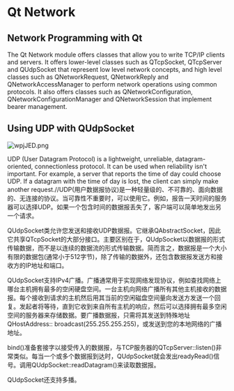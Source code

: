 <!--
 * @Author: yang66995
 * @Date: 2020-09-02 20:21:09
 * @LastEditTime: 2020-09-02 20:31:29
 * @LastEditors: Please set LastEditors
 * @Description: In User Settings Edit
 * @FilePath: \yang66995\qt_dev\docs\ModelQt.md
-->

# Qt Network

## Network Programming with Qt

The Qt Network module offers classes that allow you to write TCP/IP clients and servers. It offers lower-level classes such as QTcpSocket, QTcpServer and QUdpSocket that represent low level network concepts, and high level classes such as QNetworkRequest, QNetworkReply and QNetworkAccessManager to perform network operations using common protocols. It also offers classes such as QNetworkConfiguration, QNetworkConfigurationManager and QNetworkSession that implement bearer management.

## Using UDP with QUdpSocket

![wpjJED.png](https://s1.ax1x.com/2020/09/02/wpjJED.png)

UDP (User Datagram Protocol) is a lightweight, unreliable, datagram-oriented, connectionless protocol. It can be used when reliability isn't important. For example, a server that reports the time of day could choose UDP. If a datagram with the time of day is lost, the client can simply make another request.//UDP(用户数据报协议)是一种轻量级的、不可靠的、面向数据的、无连接的协议。当可靠性不重要时，可以使用它。例如，报告一天时间的服务器可以选择UDP。如果一个包含时间的数据报丢失了，客户端可以简单地发出另一个请求。

QUdpSocket类允许您发送和接收UDP数据报。它继承QAbstractSocket，因此它共享QTcpSocket的大部分接口。主要区别在于，QUdpSocket以数据报的形式传输数据，而不是以连续的数据流的形式传输数据。简而言之，数据报是一个大小有限的数据包(通常小于512字节)，除了传输的数据外，还包含数据报发送方和接收方的IP地址和端口。

QUdpSocket支持IPv4广播。广播通常用于实现网络发现协议，例如查找网络上哪台主机拥有最多的空闲硬盘空间。一台主机向网络广播所有其他主机接收的数据报。每个接收到请求的主机然后用其当前的空闲磁盘空间量向发送方发送一个回复。发起者将等待，直到它收到来自所有主机的响应，然后可以选择拥有最多空闲空间的服务器来存储数据。要广播数据报，只需将其发送到特殊地址QHostAddress:: broadcast(255.255.255.255)，或发送到您的本地网络的广播地址。

bind()准备套接字以接受传入的数据报，与TCP服务器的QTcpServer::listen()非常类似。每当一个或多个数据报到达时，QUdpSocket就会发出readyRead()信号。调用QUdpSocket::readDatagram()来读取数据报。

QUdpSocket还支持多播。
